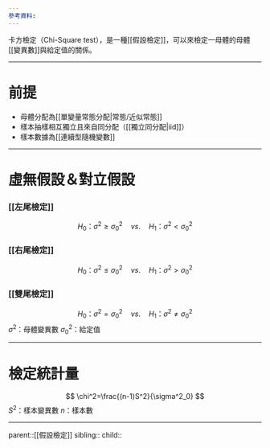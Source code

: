 ```yaml
---
參考資料:
---
```

卡方檢定（Chi-Square test），是一種[[假設檢定]]，可以來檢定一母體的母體[[變異數]]與給定值的關係。
- - -
# 前提
- 母體分配為[[單變量常態分配|常態/近似常態]]
- 樣本抽樣相互獨立且來自同分配（[[獨立同分配|iid]]）
- 樣本數據為[[連續型隨機變數]]
- - -
# 虛無假設＆對立假設
### [[左尾檢定]]
$$
H_0\text{：}\sigma^2\geq \sigma^2_0\quad vs.\quad H_1\text{：}\sigma^2<\sigma^2_0
$$
### [[右尾檢定]]
$$
H_0\text{：}\sigma^2\leq \sigma^2_0\quad vs.\quad H_1\text{：}\sigma^2>\sigma^2_0
$$
### [[雙尾檢定]]
$$
H_0\text{：}\sigma^2= \sigma^2_0\quad vs.\quad H_1\text{：}\sigma^2\neq\sigma^2_0
$$
$\sigma^2$：母體變異數
$\sigma^2_0$：給定值
- - -
# 檢定統計量
$$
\chi^2=\frac{(n-1)S^2}{\sigma^2_0}
$$
$S^2$：樣本變異數
$n$：樣本數
- - -
parent::[[假設檢定]]
sibling::
child::
